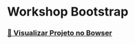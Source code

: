 # Workshop Bootstrap

 <h3  style="color: green; text-decoration: none;"><strong><a href="https://delisg.github.io/w-bootstrap/"> 🎥 Visualizar Projeto no Bowser</a></strong></h3>
